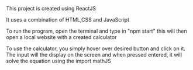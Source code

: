 This project is created using ReactJS

It uses a combination of HTML,CSS and JavaScript

To run the program, open the terminal and type in "npm start"
this will then open a local website with a created calculator

To use the calculator, you simply hover over desired button and click on it.
The input will the display on the screen and when pressed entered, it will solve the equation using the import mathJS

